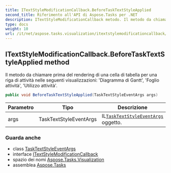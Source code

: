 ```yaml
---
title: ITextStyleModificationCallback.BeforeTaskTextStyleApplied
second_title: Riferimento all'API di Aspose.Tasks per .NET
description: ITextStyleModificationCallback metodo. Il metodo da chiamare prima del rendering di una cella di tabella per una riga di attività nelle seguenti visualizzazioni Diagramma di Gantt Foglio attività Utilizzo attività.
type: docs
weight: 10
url: /it/net/aspose.tasks.visualization/itextstylemodificationcallback/beforetasktextstyleapplied/
---
```

## ITextStyleModificationCallback.BeforeTaskTextStyleApplied method

Il metodo da chiamare prima del rendering di una cella di tabella per una riga di attività nelle seguenti visualizzazioni: 'Diagramma di Gantt', 'Foglio attività', 'Utilizzo attività'.

```csharp
public void BeforeTaskTextStyleApplied(TaskTextStyleEventArgs args)
```

| Parametro | Tipo | Descrizione |
| --- | --- | --- |
| args | TaskTextStyleEventArgs | IL[`TaskTextStyleEventArgs`](../../tasktextstyleeventargs/) oggetto. |

### Guarda anche

* class [TaskTextStyleEventArgs](../../tasktextstyleeventargs/)
* interface [ITextStyleModificationCallback](../)
* spazio dei nomi [Aspose.Tasks.Visualization](../../itextstylemodificationcallback/)
* assemblea [Aspose.Tasks](../../../)


